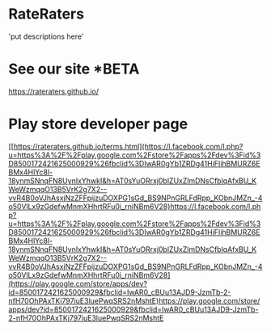 # RateRaters
'put descriptions here'
 
# See our site *BETA
https://rateraters.github.io/

# Play store developer page 
[[https://rateraters.github.io/terms.html](https://l.facebook.com/l.php?u=https%3A%2F%2Fplay.google.com%2Fstore%2Fapps%2Fdev%3Fid%3D8500172421625000929%26fbclid%3DIwAR0gYb1ZRDg41HiFIihBMURZ6EBMx4HlYc8l-18ynmSNnqFN8UynIxYhwkI&h=AT0sYuORrxj0blZUxZlmDNsCfblqAfxBU_KWeWzmqqO13B5VrK2g7X2--vvR4B0oVJhAsxjNzZFFpijzuDOXPG1sGd_BS9NPnGRLFdRpp_KObnJMZn_-4o50VlLx9zGdefwMnmXHhrtRFu0i_rniNBm6V28)https://l.facebook.com/l.php?u=https%3A%2F%2Fplay.google.com%2Fstore%2Fapps%2Fdev%3Fid%3D8500172421625000929%26fbclid%3DIwAR0gYb1ZRDg41HiFIihBMURZ6EBMx4HlYc8l-18ynmSNnqFN8UynIxYhwkI&h=AT0sYuORrxj0blZUxZlmDNsCfblqAfxBU_KWeWzmqqO13B5VrK2g7X2--vvR4B0oVJhAsxjNzZFFpijzuDOXPG1sGd_BS9NPnGRLFdRpp_KObnJMZn_-4o50VlLx9zGdefwMnmXHhrtRFu0i_rniNBm6V28](https://play.google.com/store/apps/dev?id=8500172421625000929&fbclid=IwAR0_cBUu13AJD9-JzmTb-2-nfH70OhPAxTKj797iuE3luePwqSRS2nMshtE)https://play.google.com/store/apps/dev?id=8500172421625000929&fbclid=IwAR0_cBUu13AJD9-JzmTb-2-nfH70OhPAxTKj797iuE3luePwqSRS2nMshtE
